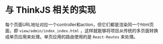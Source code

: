 与 ThinkJS 相关的实现
===

每个页面URL地址对应一个controller和action，但它们都是渲染同一个html页面，即 `view/admin/index_index.html` ，这样就能够将项目从传统的多页面转换成单页应用来处理。单页应用的路由使用的是 `React-Routes` 来处理。